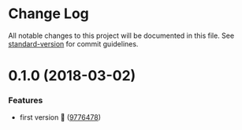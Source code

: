 # Change Log

All notable changes to this project will be documented in this file. See [standard-version](https://github.com/conventional-changelog/standard-version) for commit guidelines.

<a name="0.1.0"></a>
# 0.1.0 (2018-03-02)


### Features

* first version 🎉 ([9776478](https://github.com/smooth-code/jest-environment-puppeteer/commit/9776478))

